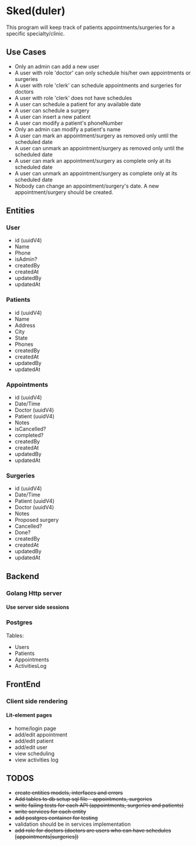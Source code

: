 # Sked(duler)

This program will keep track of patients appointments/surgeries for a specific
specialty/clinic.

## Use Cases

- Only an admin can add a new user
- A user with role 'doctor' can only schedule his/her own appointments or surgeries
- A user with role 'clerk' can schedule appointments and surgeries for doctors
- A user with role 'clerk' does not have schedules
- A user can schedule a patient for any available date
- A user can schedule a surgery
- A user can insert a new patient
- A user can modify a patient's phoneNumber
- Only an admin can modify a patient's name
- A user can mark an appointment/surgery as removed only until the scheduled date
- A user can unmark an appointment/surgery as removed only until the scheduled date
- A user can mark an appointment/surgery as complete only at its scheduled date
- A user can unmark an appointment/surgery as complete only at its scheduled date
- Nobody can change an appointment/surgery's date. A new appointment/surgery
should be created.

## Entities

### User

- id (uuidV4)
- Name
- Phone
- isAdmin?
- createdBy
- createdAt
- updatedBy
- updatedAt

### Patients

- id (uuidV4)
- Name
- Address
- City
- State
- Phones
- createdBy
- createdAt
- updatedBy
- updatedAt

### Appointments

- id (uuidV4)
- Date/Time
- Doctor (uuidV4)
- Patient (uuidV4)
- Notes
- isCancelled?
- completed?
- createdBy
- createdAt
- updatedBy
- updatedAt

### Surgeries

- id (uuidV4)
- Date/Time
- Patient (uuidV4)
- Doctor (uuidV4)
- Notes
- Proposed surgery
- Cancelled?
- Done?
- createdBy
- createdAt
- updatedBy
- updatedAt

## Backend

### Golang Http server

#### Use server side sessions

### Postgres

Tables:

- Users
- Patients
- Appointments
- ActivitiesLog

## FrontEnd

### Client side rendering

#### Lit-element pages

- home/login page
- add/edit appointment
- add/edit patient
- add/edit user
- view scheduling
- view activities log

## TODOS

- ~~create entities models, interfaces and errors~~
- ~~Add tables to db setup sql file - appointments, surgeries~~
- ~~write failing tests for each API (appointments, surgeries and patients)~~
- ~~write services for each entity~~
- ~~add postgres container for testing~~
- validation should be in services implementation
- ~~add role for doctors (doctors are users who can have schedules [appointments|surgeries])~~

